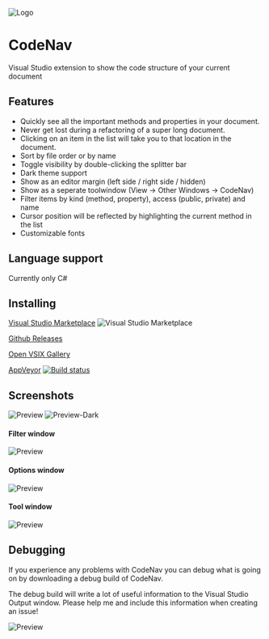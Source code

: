 ![Logo](https://raw.githubusercontent.com/sboulema/CodeNav/master/CodeNav/Resources/DocumentOutline_256x.png)

# CodeNav
Visual Studio extension to show the code structure of your current document

## Features
- Quickly see all the important methods and properties in your document.
- Never get lost during a refactoring of a super long document.
- Clicking on an item in the list will take you to that location in the document.
- Sort by file order or by name 
- Toggle visibility by double-clicking the splitter bar
- Dark theme support
- Show as an editor margin (left side / right side / hidden) 
- Show as a seperate toolwindow (View -> Other Windows -> CodeNav)
- Filter items by kind (method, property), access (public, private) and name
- Cursor position will be reflected by highlighting the current method in the list
- Customizable fonts

## Language support
Currently only C#

## Installing
[Visual Studio Marketplace](https://marketplace.visualstudio.com/items?itemName=SamirBoulema.CodeNav) ![Visual Studio Marketplace](http://vsmarketplacebadge.apphb.com/version-short/SamirBoulema.CodeNav.svg)

[Github Releases](https://github.com/sboulema/CodeNav/releases)

[Open VSIX Gallery](http://vsixgallery.com/extension/CodeNav.Samir%20Boulema.19687465-dc94-413d-ad72-6141e90c94d4/)

[AppVeyor](https://ci.appveyor.com/project/sboulema/codenav) [![Build status](https://ci.appveyor.com/api/projects/status/8g968p48t2rkia16?svg=true)](https://ci.appveyor.com/project/sboulema/codenav)

## Screenshots
![Preview](https://raw.githubusercontent.com/sboulema/CodeNav/master/CodeNav/Resources/Preview.png) ![Preview-Dark](https://raw.githubusercontent.com/sboulema/CodeNav/master/CodeNav/Resources/Preview-dark.png)

#### Filter window
![Preview](https://raw.githubusercontent.com/sboulema/CodeNav/master/CodeNav/Resources/FilterWindow.png) 

#### Options window
![Preview](https://raw.githubusercontent.com/sboulema/CodeNav/master/CodeNav/Resources/OptionsWindow.png) 

#### Tool window
![Preview](https://raw.githubusercontent.com/sboulema/CodeNav/master/CodeNav/Resources/ToolWindow.png) 

## Debugging
If you experience any problems with CodeNav you can debug what is going on by downloading a debug build of CodeNav.

The debug build will write a lot of useful information to the Visual Studio Output window. Please help me and include this information when creating an issue!

![Preview](https://raw.githubusercontent.com/sboulema/CodeNav/master/CodeNav/Resources/OutputWindow.png) 

